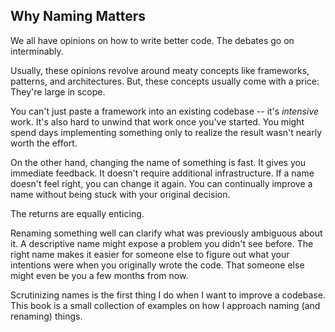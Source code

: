 ## Why Naming Matters

We all have opinions on how to write better code. The debates go on interminably. 

Usually, these opinions revolve around meaty concepts like frameworks, patterns, and architectures. But, these concepts usually come with a price: They're large in scope. 

You can't just paste a framework into an existing codebase -- it's _intensive_ work. It's also hard to unwind that work once you've started. You might spend days implementing something only to realize the result wasn't nearly worth the effort.

On the other hand, changing the name of something is fast. It gives you immediate feedback. It doesn't require additional infrastructure. If a name doesn't feel right, you can change it again. You can continually improve a name without being stuck with your original decision. 

The returns are equally enticing.

Renaming something well can clarify what was previously ambiguous about it. A descriptive name might expose a problem you didn't see before. The right name makes it easier for someone else to figure out what your intentions were when you originally wrote the code. That someone else might even be you a few months from now. 

Scrutinizing names is the first thing I do when I want to improve a codebase. This book is a small collection of examples on how I approach naming (and renaming) things.
